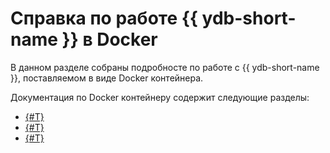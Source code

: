 # Справка по работе {{ ydb-short-name }} в Docker

В данном разделе собраны подробносте по работе с {{ ydb-short-name }}, поставляемом в виде Docker контейнера.

Документация по Docker контейнеру содержит следующие разделы:

* [{#T}](install.md)
* [{#T}](start.md)
* [{#T}](configuration.md)
